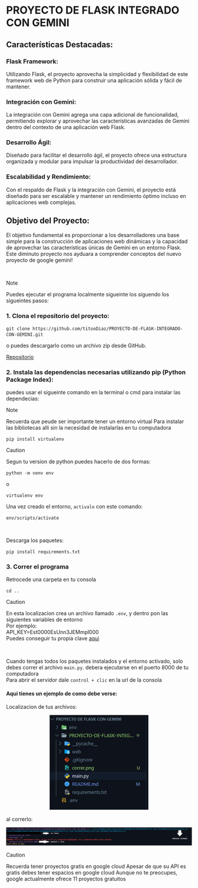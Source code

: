 # PROYECTO DE FLASK INTEGRADO CON GEMINI
## Características Destacadas:

### Flask Framework: 
Utilizando Flask, el proyecto aprovecha la simplicidad y flexibilidad de este framework web de Python para construir una aplicación sólida y fácil de mantener.

### Integración con Gemini: 
La integración con Gemini agrega una capa adicional de funcionalidad, permitiendo explorar y aprovechar las características avanzadas de Gemini dentro del contexto de una aplicación web Flask.

### Desarrollo Ágil: 
Diseñado para facilitar el desarrollo ágil, el proyecto ofrece una estructura organizada y modular para impulsar la productividad del desarrollador.

### Escalabilidad y Rendimiento: 
Con el respaldo de Flask y la integración con Gemini, el proyecto está diseñado para ser escalable y mantener un rendimiento óptimo incluso en aplicaciones web complejas.

## Objetivo del Proyecto:

El objetivo fundamental es proporcionar a los desarrolladores una base simple para la construcción de aplicaciones web dinámicas y la capacidad de aprovechar las características únicas de Gemini en un entorno Flask.
Este diminuto proyecto nos ayduara a comprender conceptos del nuevo proyecto de google gemini!

<br>

> [!NOTE]
> Puedes ejecutar el programa localmente sigueinte los siguendo los sigueintes pasos:

### 1. Clona el repositorio del proyecto:

```
git clone https://github.com/titooDiaz/PROYECTO-DE-FLASK-INTEGRADO-CON-GEMINI.git
```

o puedes  descargarlo como un archivo zip desde GitHub.

[Repositorio](https://github.com/titooDiaz/PROYECTO-DE-FLASK-INTEGRADO-CON-GEMINI.git)

### 2. Instala las dependencias necesarias utilizando pip (Python Package Index):

puedes usar el sigueinte comando en la terminal o cmd para instalar las dependecias:

> [!NOTE]
> Recuerda que peude ser importante tener un entorno virtual 
> Para instalar las bibliotecas alli sin la necesidad de instalarlas en tu computadora

```
pip install virtualenv
```

> [!CAUTION]
> Segun tu version de python puedes hacerlo de dos formas:
>
> ```
> python -m venv env
> ```
>
> o
>
> ```
> virtualenv env
> ```

Una vez creado el entorno, `activalo` con este comando:

```
env/scripts/activate
```

<br>

Descarga los paquetes:
```
pip install requirements.txt
```



### 3. Correr el programa

Retrocede una carpeta en tu consola

```
cd ..
```
> [!CAUTION]
> En esta localizacion crea un archivo llamado `.env`, y dentro pon las siguientes variables de entorno
> <br>
> Por ejemplo:
> <br>
> API_KEY=Est0000EsUnn3JEMmpl000
> <br>
> Puedes conseguir tu propia clave [aqui](https://makersuite.google.com/app/apikey)

<br>

Cuando tengas todos los paquetes instalados y el entorno activado, solo debes correr el archivo `main.py`.
debera ejecutarse en el puerto 8000 de tu computadora
<br>
Para abrir el servidor dale `control + clic` en la url de la consola

#### Aqui tienes un ejemplo de como debe verse:
Localizacion de tus archivos:
<br>
<p align="center">
  <img width="full" src="./arbol.png" />
</p>

al correrlo:
<br>
<p align="center">
  <img width="full" src="./correr.png" />
</p>


> [!CAUTION]
> Recuerda tener proyectos gratis en google cloud
> Apesar de que su API es gratis debes tener espacios en google cloud
> Aunque no te preocupes, google actualmente ofrece 11 proyectos gratuitos 
